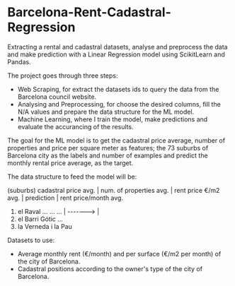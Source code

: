 # Barcelona-Rent-Cadastral-Regression
Extracting a rental and cadastral datasets, analyse and preprocess the data and make prediction with a Linear Regression model using ScikitLearn and Pandas.

The project goes through three steps:
 - Web Scraping, for extract the datasets ids to query the data from the Barcelona council website.
 - Analysing and Preprocessing, for choose the desired columns, fill the N/A values and prepare the data structure for the ML model.
 - Machine Learning, where I train the model, make predictions and evaluate the accurancing of the results.

The goal for the ML model is to get the cadastral price average, number of properties and price per square meter as features; the 73 suburbs of Barcelona city
as the labels and number of examples and predict the monthly rental price average, as the target.

The data structure to feed the model will be:

(suburbs)                cadastral price avg. | num. of properties avg. | rent price €/m2 avg. | prediction |  rent price/month avg.
1.  el Raval                    ...                      ...                      ...          |  ------->  |
2.  el Barri Gótic
...
73. la Verneda i la Pau


Datasets to use:
- Average monthly rent (€/month) and per surface (€/m2 per month) of the city of Barcelona.
- Cadastral positions according to the owner's type of the city of Barcelona.
